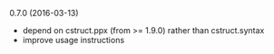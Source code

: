 0.7.0 (2016-03-13)
- depend on cstruct.ppx (from >= 1.9.0) rather than cstruct.syntax
- improve usage instructions

